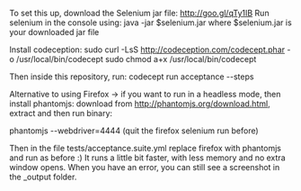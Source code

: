 To set this up, download the Selenium jar file: http://goo.gl/qTy1IB
Run selenium in the console using: java -jar $selenium.jar where $selenium.jar is your downloaded jar file

Install codeception:
sudo curl -LsS http://codeception.com/codecept.phar -o /usr/local/bin/codecept
sudo chmod a+x /usr/local/bin/codecept

Then inside this repository, run: codecept run acceptance --steps

Alternative to using Firefox -> if you want to run in a headless mode, then
install phantomjs: download from http://phantomjs.org/download.html, extract and then run binary:

phantomjs --webdriver=4444 (quit the firefox selenium run before)

Then in the file tests/acceptance.suite.yml replace firefox with phantomjs and run as before :)
It runs a little bit faster, with less memory and no extra window opens.
When you have an error, you can still see a screenshot in the _output folder.
